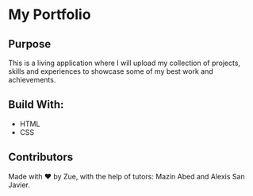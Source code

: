 # My Portfolio

## Purpose 
This is a living application where I will upload my collection of projects, skills and experiences to showcase some of my best work and achievements. 

## Build With:
* HTML
* CSS

## Contributors
Made with &hearts; by Zue, with the help of tutors: Mazin Abed and Alexis San Javier. 

